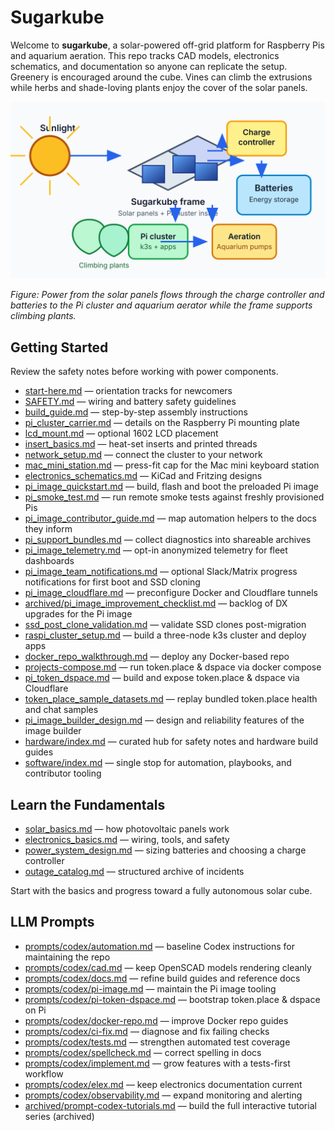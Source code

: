 # Sugarkube

Welcome to **sugarkube**, a solar-powered off-grid platform for Raspberry Pis and aquarium aeration.
This repo tracks CAD models, electronics schematics, and documentation
so anyone can replicate the setup.
Greenery is encouraged around the cube. Vines can climb the extrusions while
herbs and shade-loving plants enjoy the cover of the solar panels.

![Diagram of the Sugarkube solar cube showing panels, electronics, and greenery](images/sugarkube_diagram.svg)

*Figure: Power from the solar panels flows through the charge controller and batteries to the
Pi cluster and aquarium aerator while the frame supports climbing plants.*

## Getting Started
Review the safety notes before working with power components.

- [start-here.md](start-here.md) — orientation tracks for newcomers
- [SAFETY.md](SAFETY.md) — wiring and battery safety guidelines
- [build_guide.md](build_guide.md) — step-by-step assembly instructions
- [pi_cluster_carrier.md](pi_cluster_carrier.md) — details on the Raspberry Pi mounting plate
- [lcd_mount.md](lcd_mount.md) — optional 1602 LCD placement
- [insert_basics.md](insert_basics.md) — heat-set inserts and printed threads
- [network_setup.md](network_setup.md) — connect the cluster to your network
- [mac_mini_station.md](mac_mini_station.md) — press-fit cap for the Mac mini keyboard station
- [electronics_schematics.md](electronics_schematics.md) — KiCad and Fritzing designs
- [pi_image_quickstart.md](pi_image_quickstart.md) — build, flash and boot the preloaded Pi image
- [pi_smoke_test.md](pi_smoke_test.md) — run remote smoke tests against freshly provisioned Pis
- [pi_image_contributor_guide.md](pi_image_contributor_guide.md) — map automation helpers to the docs
  they inform
- [pi_support_bundles.md](pi_support_bundles.md) — collect diagnostics into shareable archives
- [pi_image_telemetry.md](pi_image_telemetry.md) — opt-in anonymized telemetry for fleet dashboards
- [pi_image_team_notifications.md](pi_image_team_notifications.md) — optional Slack/Matrix progress
  notifications for first boot and SSD cloning
- [pi_image_cloudflare.md](pi_image_cloudflare.md) — preconfigure Docker and Cloudflare tunnels
- [archived/pi_image_improvement_checklist.md](archived/pi_image_improvement_checklist.md) — backlog of DX upgrades for the Pi image
- [ssd_post_clone_validation.md](ssd_post_clone_validation.md) — validate SSD clones post-migration
- [raspi_cluster_setup.md](raspi_cluster_setup.md) — build a three-node k3s cluster and deploy apps
- [docker_repo_walkthrough.md](docker_repo_walkthrough.md) — deploy any Docker-based repo
- [projects-compose.md](projects-compose.md) — run token.place & dspace via docker compose
- [pi_token_dspace.md](pi_token_dspace.md) — build and expose token.place & dspace via Cloudflare
- [token_place_sample_datasets.md](token_place_sample_datasets.md) — replay bundled
  token.place health and chat samples
- [pi_image_builder_design.md](pi_image_builder_design.md) — design and reliability features of the image builder
- [hardware/index.md](hardware/index.md) — curated hub for safety notes and hardware build guides
- [software/index.md](software/index.md) — single stop for automation, playbooks, and contributor tooling

## Learn the Fundamentals
- [solar_basics.md](solar_basics.md) — how photovoltaic panels work
- [electronics_basics.md](electronics_basics.md) — wiring, tools, and safety
- [power_system_design.md](power_system_design.md) — sizing batteries and choosing a
  charge controller
- [outage_catalog.md](outage_catalog.md) — structured archive of incidents

Start with the basics and progress toward a fully autonomous solar cube.

## LLM Prompts
- [prompts/codex/automation.md](prompts/codex/automation.md) — baseline Codex instructions for maintaining the repo
- [prompts/codex/cad.md](prompts/codex/cad.md) — keep OpenSCAD models rendering cleanly
- [prompts/codex/docs.md](prompts/codex/docs.md) — refine build guides and reference docs
- [prompts/codex/pi-image.md](prompts/codex/pi-image.md) — maintain the Pi image tooling
- [prompts/codex/pi-token-dspace.md](prompts/codex/pi-token-dspace.md) —
  bootstrap token.place & dspace on Pi
- [prompts/codex/docker-repo.md](prompts/codex/docker-repo.md) — improve Docker repo guides
- [prompts/codex/ci-fix.md](prompts/codex/ci-fix.md) — diagnose and fix failing checks
- [prompts/codex/tests.md](prompts/codex/tests.md) — strengthen automated test coverage
- [prompts/codex/spellcheck.md](prompts/codex/spellcheck.md) — correct spelling in docs
- [prompts/codex/implement.md](prompts/codex/implement.md) — grow features with a tests-first workflow
- [prompts/codex/elex.md](prompts/codex/elex.md) — keep electronics documentation current
- [prompts/codex/observability.md](prompts/codex/observability.md) — expand monitoring and alerting
- [archived/prompt-codex-tutorials.md](archived/prompt-codex-tutorials.md) — build the full interactive tutorial series (archived)
